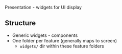 Presentation - widgets for UI display

## Structure

* Generic widgets - components
* One folder per feature (generally maps to screen)
  * `widgets/` dir within these feature folders
